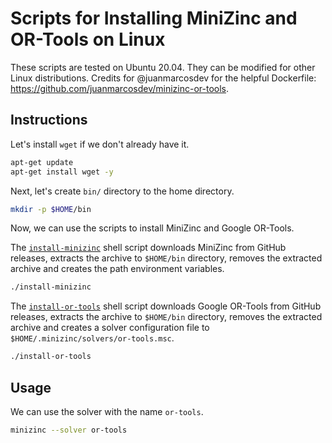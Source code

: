 # Scripts for Installing MiniZinc and OR-Tools on Linux
These scripts are tested on Ubuntu 20.04. They can be modified for other Linux distributions. Credits for @juanmarcosdev for the helpful Dockerfile: https://github.com/juanmarcosdev/minizinc-or-tools.


## Instructions
Let's install `wget` if we don't already have it.

```bash
apt-get update
apt-get install wget -y
```

Next, let's create `bin/` directory to the home directory.

```bash
mkdir -p $HOME/bin
```

Now, we can use the scripts to install MiniZinc and Google OR-Tools.

The [`install-minizinc`](./install-minizinc.sh) shell script downloads MiniZinc from GitHub releases, extracts the archive to `$HOME/bin` directory, removes the extracted archive and creates the path environment variables.

```bash
./install-minizinc
```

The [`install-or-tools`](./install-or-tools.sh) shell script downloads Google OR-Tools from GitHub releases, extracts the archive to `$HOME/bin` directory, removes the extracted archive and creates a solver configuration file to `$HOME/.minizinc/solvers/or-tools.msc`.

```bash
./install-or-tools
```

## Usage
We can use the solver with the name `or-tools`.

```bash
minizinc --solver or-tools
```
